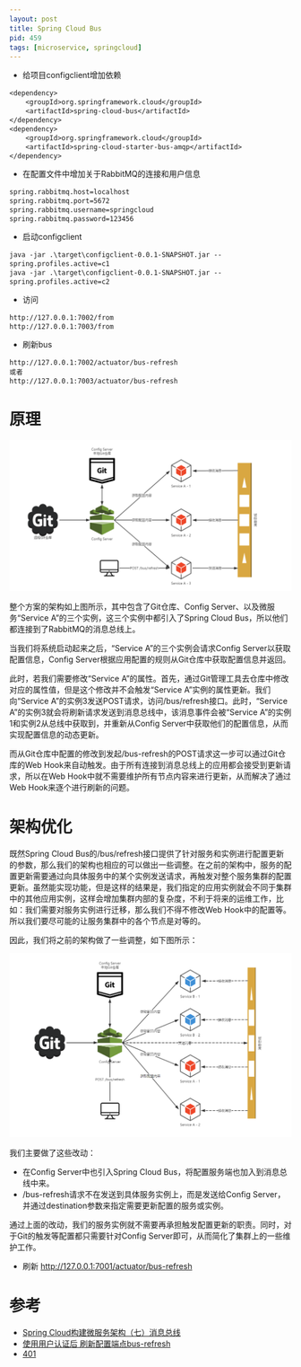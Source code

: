 ```yaml
---
layout: post
title: Spring Cloud Bus
pid: 459
tags: [microservice, springcloud]
---
```


+ 给项目configclient增加依赖

```pom
<dependency>
	<groupId>org.springframework.cloud</groupId>
	<artifactId>spring-cloud-bus</artifactId>
</dependency>
<dependency>
	<groupId>org.springframework.cloud</groupId>
	<artifactId>spring-cloud-starter-bus-amqp</artifactId>
</dependency>
```

+ 在配置文件中增加关于RabbitMQ的连接和用户信息
```config
spring.rabbitmq.host=localhost
spring.rabbitmq.port=5672
spring.rabbitmq.username=springcloud
spring.rabbitmq.password=123456
```

+ 启动configclient

```
java -jar .\target\configclient-0.0.1-SNAPSHOT.jar --spring.profiles.active=c1
java -jar .\target\configclient-0.0.1-SNAPSHOT.jar --spring.profiles.active=c2
```

+ 访问 

```
http://127.0.0.1:7002/from
http://127.0.0.1:7003/from
```

+ 刷新bus

```
http://127.0.0.1:7002/actuator/bus-refresh
或者
http://127.0.0.1:7003/actuator/bus-refresh
```

# 原理

![](/uploads/2019/08/17-01.png)

整个方案的架构如上图所示，其中包含了Git仓库、Config Server、以及微服务“Service A”的三个实例，这三个实例中都引入了Spring Cloud Bus，所以他们都连接到了RabbitMQ的消息总线上。

当我们将系统启动起来之后，“Service A”的三个实例会请求Config Server以获取配置信息，Config Server根据应用配置的规则从Git仓库中获取配置信息并返回。

此时，若我们需要修改“Service A”的属性。首先，通过Git管理工具去仓库中修改对应的属性值，但是这个修改并不会触发“Service A”实例的属性更新。我们向“Service A”的实例3发送POST请求，访问/bus/refresh接口。此时，“Service A”的实例3就会将刷新请求发送到消息总线中，该消息事件会被“Service A”的实例1和实例2从总线中获取到，并重新从Config Server中获取他们的配置信息，从而实现配置信息的动态更新。

而从Git仓库中配置的修改到发起/bus-refresh的POST请求这一步可以通过Git仓库的Web Hook来自动触发。由于所有连接到消息总线上的应用都会接受到更新请求，所以在Web Hook中就不需要维护所有节点内容来进行更新，从而解决了通过Web Hook来逐个进行刷新的问题。

# 架构优化

既然Spring Cloud Bus的/bus/refresh接口提供了针对服务和实例进行配置更新的参数，那么我们的架构也相应的可以做出一些调整。在之前的架构中，服务的配置更新需要通过向具体服务中的某个实例发送请求，再触发对整个服务集群的配置更新。虽然能实现功能，但是这样的结果是，我们指定的应用实例就会不同于集群中的其他应用实例，这样会增加集群内部的复杂度，不利于将来的运维工作，比如：我们需要对服务实例进行迁移，那么我们不得不修改Web Hook中的配置等。所以我们要尽可能的让服务集群中的各个节点是对等的。

因此，我们将之前的架构做了一些调整，如下图所示：

![](/uploads/2019/08/17-02.png)

我们主要做了这些改动：

+ 在Config Server中也引入Spring Cloud Bus，将配置服务端也加入到消息总线中来。
+ /bus-refresh请求不在发送到具体服务实例上，而是发送给Config Server，并通过destination参数来指定需要更新配置的服务或实例。

通过上面的改动，我们的服务实例就不需要再承担触发配置更新的职责。同时，对于Git的触发等配置都只需要针对Config Server即可，从而简化了集群上的一些维护工作。

+ 刷新 http://127.0.0.1:7001/actuator/bus-refresh

# 参考

+ [Spring Cloud构建微服务架构（七）消息总线](https://www.cnblogs.com/duanxz/p/6678545.html)
+ [使用用户认证后 刷新配置端点bus-refresh](https://www.oschina.net/question/3877992_2281549?sort=time)
+ [401](https://www.twblogs.net/a/5b8160802b71772165ac5168/zh-cn)